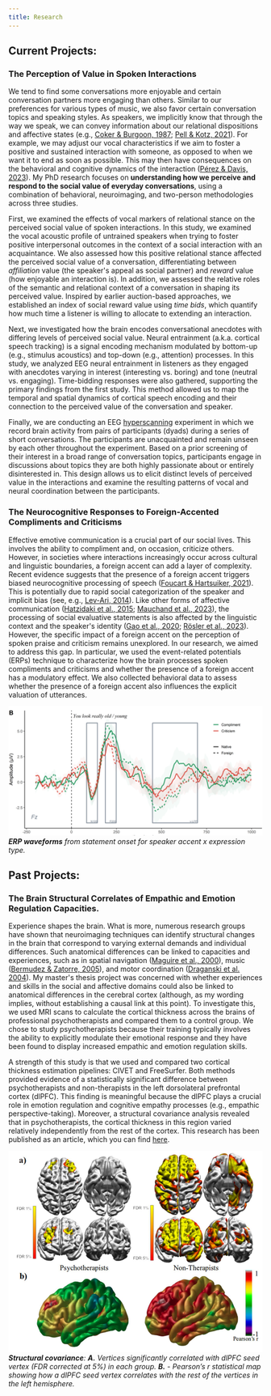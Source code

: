 ```yaml
---
title: Research
---
```

## Current Projects:

### The Perception of Value in Spoken Interactions

We tend to find some conversations more enjoyable and certain conversation partners more engaging than others. Similar to our preferences for various types of music, we also favor certain conversation topics and speaking styles. As speakers, we implicitly know that through the way we speak, we can convey information about our relational dispositions and affective states (e.g., [Coker & Burgoon, 1987](https://onlinelibrary.wiley.com/doi/abs/10.1111/j.1468-2958.1987.tb00115.x); [Pell & Kotz, 2021](https://journals.plos.org/plosone/article?id=10.1371/journal.pone.0027256)). For example, we may adjust our vocal characteristics if we aim to foster a positive and sustained interaction with someone, as opposed to when we want it to end as soon as possible. This may then have consequences on the behavioral and cognitive dynamics of the interaction ([Pérez & Davis, 2023](https://www.sciencedirect.com/science/article/pii/S0010945222003252)). My PhD research focuses on **understanding how we perceive and respond to the social value of everyday conversations**, using a combination of behavioral, neuroimaging, and two-person methodologies across three studies.

First, we examined the effects of vocal markers of relational stance on the perceived social value of spoken interactions. In this study, we examined the vocal acoustic profile of untrained speakers when trying to foster positive interpersonal outcomes in the context of a social interaction with an acquaintance. We also assessed how this positive relational stance affected the perceived social value of a conversation, differentiating between *affiliation* value (the speaker's appeal as social partner) and *reward* value (how enjoyable an interaction is). In addition, we assessed the relative roles of the semantic and relational context of a conversation in shaping its perceived value. Inspired by earlier auction-based approaches, we established an index of social reward value using *time bids*, which quantify how much time a listener is willing to allocate to extending an interaction.

Next, we investigated how the brain encodes conversational anecdotes with differing levels of perceived social value. Neural entrainment (a.k.a. cortical speech tracking) is a signal encoding mechanism modulated by bottom-up (e.g., stimulus acoustics) and top-down (e.g., attention) processes. In this study, we analyzed EEG neural entrainment in listeners as they engaged with anecdotes varying in interest (interesting vs. boring) and tone (neutral vs. engaging). Time-bidding responses were also gathered, supporting the primary findings from the first study. This method allowed us to map the temporal and spatial dynamics of cortical speech encoding and their connection to the perceived value of the conversation and speaker.

Finally, we are conducting an EEG [hyperscanning](https://www.frontiersin.org/journals/human-neuroscience/articles/10.3389/fnhum.2020.00039/full) experiment in which we record brain activity from pairs of participants (dyads) during a series of short conversations. The participants are unacquainted and remain unseen by each other throughout the experiment. Based on a prior screening of their interest in a broad range of conversation topics, participants engage in discussions about topics they are both highly passionate about or entirely disinterested in. This design allows us to elicit distinct levels of perceived value in the interactions and examine the resulting patterns of vocal and neural coordination between the participants.

### The Neurocognitive Responses to Foreign-Accented Compliments and Criticisms

Effective emotive communication is a crucial part of our social lives. This involves the ability to compliment and, on occasion, criticize others. However, in societies where interactions increasingly occur across cultural and linguistic boundaries, a foreign accent can add a layer of complexity. Recent evidence suggests that the presence of a foreign accent triggers biased neurocognitive processing of speech ([Foucart & Hartsuiker, 2021](https://www.sciencedirect.com/science/article/pii/S0028393221001536?via%3Dihub)). This is potentially due to rapid social categorization of the speaker and implicit bias (see, e.g., [Lev-Ari, 2014](https://www.frontiersin.org/journals/psychology/articles/10.3389/fpsyg.2014.01546/full)). Like other forms of affective communication ([Hatzidaki et al., 2015](https://www.frontiersin.org/journals/psychology/articles/10.3389/fpsyg.2015.00351/full); [Mauchand et al., 2023](https://www.ncbi.nlm.nih.gov/pmc/articles/PMC10752465/)), the processing of social evaluative statements is also affected by the linguistic context and the speaker's identity ([Gao et al., 2020](https://doi.org/10.1080/02699931.2019.1668751); [Rösler et al., 2023](https://doi.org/10.1016/j.jesp.2022.104419)). However, the specific impact of a foreign accent on the perception of spoken praise and criticism remains unexplored. In our research, we aimed to address this gap. In particular, we used the event-related potentials (ERPs) technique to characterize how the brain processes spoken compliments and criticisms and whether the presence of a foreign accent has a modulatory effect. We also collected behavioral data to assess whether the presence of a foreign accent also influences the explicit valuation of utterances.

![ERP waveforms for speaker accent x expression type.](assets/img/accents_erp_figure.png)
_**ERP waveforms** from statement onset for speaker accent x expression type._ 

## Past Projects:

### The Brain Structural Correlates of Empathic and Emotion Regulation Capacities.
Experience shapes the brain. What is more, numerous research groups have shown that neuroimaging techniques can identify structural changes in the brain that correspond to varying external demands and individual differences. Such anatomical differences can be linked to capacities and experiences, such as in spatial navigation ([Maguire et al., 2000](https://www.pnas.org/doi/10.1073/pnas.070039597)), music ([Bermudez & Zatorre, 2005](https://nyaspubs.onlinelibrary.wiley.com/doi/10.1196/annals.1360.057)), and motor coordination ([Draganski et al. 2004](https://www.researchgate.net/publication/305381230_Neuroplasticity_changes_in_grey_matter_induced_by_training)). My master's thesis project was concerned with whether experiences and skills in the social and affective domains could also be linked to anatomical differences in the cerebral cortex (although, as my wording implies, without establishing a causal link at this point). To investigate this, we used MRI scans to calculate the cortical thickness across the brains of professional psychotherapists and compared them to a control group. We chose to study psychotherapists because their training typically involves the ability to explicitly modulate their emotional response and they have been found to display increased empathic and emotion regulation skills. 

A strength of this study is that we used and compared two cortical thickness estimation pipelines: CIVET and FreeSurfer. Both methods provided evidence of a statistically significant difference between psychotherapists and non-therapists in the left dorsolateral prefrontal cortex (dlPFC). This finding is meaningful because the dlPFC plays a crucial role in emotion regulation and cognitive empathy processes (e.g., empathic perspective-taking). Moreover, a structural covariance analysis revealed that in psychotherapists, the cortical thickness in this region varied relatively independently from the rest of the cortex. This research has been published as an article, which you can find [here](https://doi.org/10.1007/s10548-022-00910-3).

![Structural Covariance](assets/img/CT_StrCov_Psychotherapists.png)
      _**Structural covariance**: **A.** Vertices significantly correlated with dlPFC seed vertex (FDR corrected at 5%) in each group. **B.** - Pearson’s r statistical map showing how a dlPFC seed vertex correlates with the rest of the vertices in the left hemisphere._



